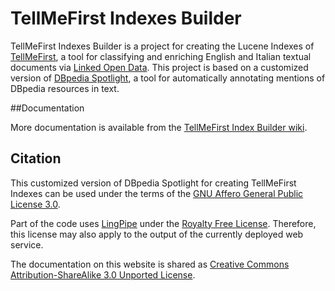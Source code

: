 # TellMeFirst Indexes Builder

TellMeFirst Indexes Builder is a project for creating the Lucene Indexes of [TellMeFirst](https://github.com/TellMeFirst/tellmefirst), a tool for classifying and enriching English and Italian textual documents via [Linked Open Data](http://linkeddata.org/). This project is based on a customized version of [DBpedia Spotlight](https://github.com/dbpedia-spotlight/dbpedia-spotlight/wiki), a tool for automatically annotating mentions of DBpedia resources in text.

##Documentation

More documentation is available from the [TellMeFirst Index Builder wiki](https://github.com/tellmefirst/dbpedia-spotlight/wiki). 

## Citation

This customized version of DBpedia Spotlight for creating TellMeFirst Indexes can be used under the terms of the [GNU Affero General Public License 3.0](http://www.gnu.org/licenses/agpl-3.0.html).

Part of the code uses [LingPipe](http://alias-i.com/lingpipe/) under the [Royalty Free License](http://alias-i.com/lingpipe/licenses/lingpipe-license-1.txt). Therefore, this license may also apply to the output of the currently deployed web service.

The documentation on this website is shared as [Creative Commons Attribution-ShareAlike 3.0 Unported License](http://en.wikipedia.org/wiki/Wikipedia:Text_of_Creative_Commons_Attribution-ShareAlike_3.0_Unported_License).
